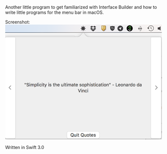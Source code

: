 Another little program to get familiarized with Interface Builder and how to write little programs for the menu bar in macOS.

Screenshot: ![Alt text](/Screenshots/QuoteScreenshots.png?raw=true "Some Quote")

Written in Swift 3.0
